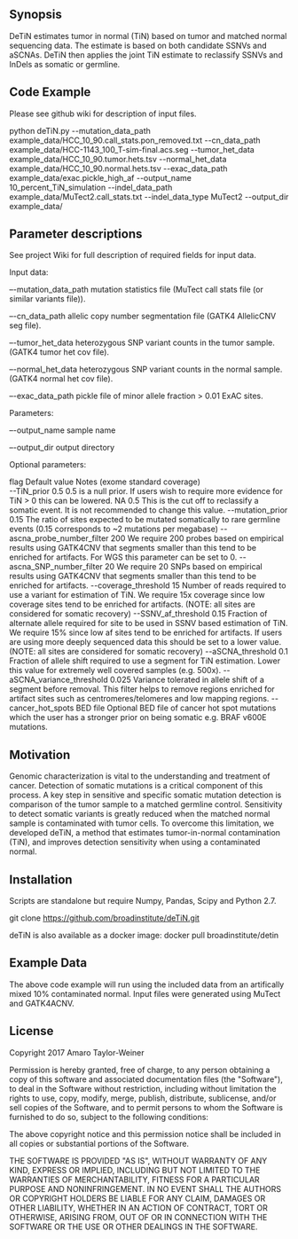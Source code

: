 ## Synopsis

DeTiN estimates tumor in normal (TiN) based on tumor and matched normal sequencing data. The estimate is based on both candidate SSNVs and aSCNAs. DeTiN then applies the joint TiN estimate to reclassify SSNVs and InDels as somatic or germline. 

## Code Example
Please see github wiki for description of input files. 

python deTiN.py --mutation_data_path example_data/HCC_10_90.call_stats.pon_removed.txt --cn_data_path example_data/HCC-1143_100_T-sim-final.acs.seg --tumor_het_data example_data/HCC_10_90.tumor.hets.tsv --normal_het_data example_data/HCC_10_90.normal.hets.tsv --exac_data_path example_data/exac.pickle_high_af --output_name 10_percent_TiN_simulation --indel_data_path example_data/MuTect2.call_stats.txt --indel_data_type MuTect2 --output_dir example_data/

## Parameter descriptions

See project Wiki for full description of required fields for input data.

Input data:

–-mutation_data_path mutation statistics file (MuTect call stats file (or similar variants file)).

–-cn_data_path allelic copy number segmentation file (GATK4 AllelicCNV seg file).

–-tumor_het_data heterozygous SNP variant counts in the tumor sample. (GATK4 tumor het cov file).

–-normal_het_data heterozygous SNP variant counts in the normal sample. (GATK4 normal het cov file).

–-exac_data_path pickle file of minor allele fraction > 0.01 ExAC sites. 

Parameters:

–-output_name sample name

–-output_dir output directory

Optional parameters:

flag	Default value 	Notes
	(exome standard coverage)	
--TiN_prior	0.5	0.5 is a null prior. If users wish to require more evidence for TiN > 0 this can be lowered. 
NA	0.5	This is the cut off to reclassify a somatic event. It is not recommended to change this value. 
--mutation_prior	0.15	The ratio of sites expected to be mutated somatically to rare germline events (0.15 corresponds to ~2 mutations per megabase)
--ascna_probe_number_filter	200	We require 200 probes based on empirical results using GATK4CNV that segments smaller than this tend to be enriched for artifacts. For WGS this parameter can be set to 0.
--ascna_SNP_number_filter	20	We require 20 SNPs based on empirical results using GATK4CNV that segments smaller than this tend to be enriched for artifacts. 
--coverage_threshold	15	Number of reads required to use a variant for estimation of TiN. We require 15x coverage since low coverage sites tend to be enriched for artifacts. (NOTE: all sites are considered for somatic recovery)
--SSNV_af_threshold	0.15	Fraction of alternate allele required for site to be used in SSNV based estimation of TiN. We require 15% since low af sites tend to be enriched for artifacts. If users are using more deeply sequenced data this should be set to a lower value.
		(NOTE: all sites are considered for somatic recovery)
--aSCNA_threshold	0.1	Fraction of allele shift required to use a segment for TiN estimation. Lower this value for extremely well covered samples (e.g. 500x). 
--aSCNA_variance_threshold	0.025	Variance tolerated in allele shift of a segment before removal. This filter helps to remove regions enriched for artifact sites such as centromeres/telomeres and low mapping regions. 
--cancer_hot_spots	BED file	Optional BED file of cancer hot spot mutations which the user has a stronger prior on being somatic e.g. BRAF v600E mutations.

## Motivation

Genomic characterization is vital to the understanding and treatment of cancer.  Detection of somatic mutations is a critical component of this process. A key step in sensitive and specific somatic mutation detection is comparison of the tumor sample to a matched germline control. Sensitivity to detect somatic variants is greatly reduced when the matched normal sample is contaminated with tumor cells. To overcome this limitation, we developed deTiN, a method that estimates tumor-in-normal contamination (TiN), and improves detection sensitivity when using a contaminated normal. 

## Installation

Scripts are standalone but require Numpy, Pandas, Scipy and Python 2.7. 

git clone https://github.com/broadinstitute/deTiN.git

deTiN is also available as a docker image: docker pull broadinstitute/detin

## Example Data

The above code example will run using the included data from an artifically mixed 10% contaminated normal. Input files were generated using MuTect and GATK4ACNV. 


## License

Copyright 2017 Amaro Taylor-Weiner

Permission is hereby granted, free of charge, to any person obtaining a copy of this software and associated documentation files (the "Software"), to deal in the Software without restriction, including without limitation the rights to use, copy, modify, merge, publish, distribute, sublicense, and/or sell copies of the Software, and to permit persons to whom the Software is furnished to do so, subject to the following conditions:

The above copyright notice and this permission notice shall be included in all copies or substantial portions of the Software.

THE SOFTWARE IS PROVIDED "AS IS", WITHOUT WARRANTY OF ANY KIND, EXPRESS OR IMPLIED, INCLUDING BUT NOT LIMITED TO THE WARRANTIES OF MERCHANTABILITY, FITNESS FOR A PARTICULAR PURPOSE AND NONINFRINGEMENT. IN NO EVENT SHALL THE AUTHORS OR COPYRIGHT HOLDERS BE LIABLE FOR ANY CLAIM, DAMAGES OR OTHER LIABILITY, WHETHER IN AN ACTION OF CONTRACT, TORT OR OTHERWISE, ARISING FROM, OUT OF OR IN CONNECTION WITH THE SOFTWARE OR THE USE OR OTHER DEALINGS IN THE SOFTWARE.
